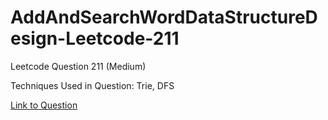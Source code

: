 # AddAndSearchWordDataStructureDesign-Leetcode-211

Leetcode Question 211 (Medium)

Techniques Used in Question:
Trie, DFS

[Link to Question](https://leetcode.com/problems/add-and-search-word-data-structure-design/)

